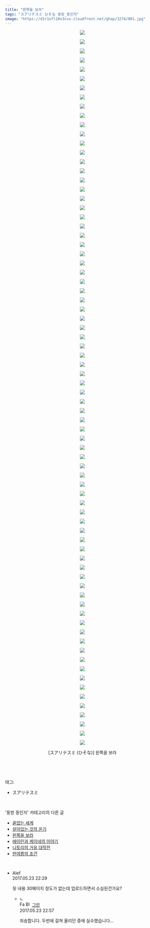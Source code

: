 ```yaml
---
title: "왼쪽을 보라"
tags: "スアリテスミ ひそな 동방_동인지"
image: "https://d1r1ofl10x3cvx.cloudfront.net/ghap/3274/001.jpg"
---
```

<div class="article">
<p style="text-align: center; clear: none; float: none;"><img src="{{ site.imgserver7 }}/ghap/3274/001.jpg"/></p>
<p style="text-align: center; clear: none; float: none;"><img src="{{ site.imgserver7 }}/ghap/3274/002.jpg"/></p>
<p style="text-align: center; clear: none; float: none;"><img src="{{ site.imgserver7 }}/ghap/3274/003.jpg"/></p>
<p style="text-align: center; clear: none; float: none;"><img src="{{ site.imgserver7 }}/ghap/3274/004.jpg"/></p>
<p style="text-align: center; clear: none; float: none;"><img src="{{ site.imgserver7 }}/ghap/3274/005.jpg"/></p>
<p style="text-align: center; clear: none; float: none;"><img src="{{ site.imgserver7 }}/ghap/3274/006.jpg"/></p>
<p style="text-align: center; clear: none; float: none;"><img src="{{ site.imgserver7 }}/ghap/3274/007.jpg"/></p>
<p style="text-align: center; clear: none; float: none;"><img src="{{ site.imgserver7 }}/ghap/3274/008.jpg"/></p>
<p style="text-align: center; clear: none; float: none;"><img src="{{ site.imgserver7 }}/ghap/3274/009.jpg"/></p>
<p style="text-align: center; clear: none; float: none;"><img src="{{ site.imgserver7 }}/ghap/3274/010.jpg"/></p>
<p style="text-align: center; clear: none; float: none;"><img src="{{ site.imgserver7 }}/ghap/3274/011.jpg"/></p>
<p style="text-align: center; clear: none; float: none;"><img src="{{ site.imgserver7 }}/ghap/3274/012.jpg"/></p>
<p style="text-align: center; clear: none; float: none;"><img src="{{ site.imgserver7 }}/ghap/3274/013.jpg"/></p>
<p style="text-align: center; clear: none; float: none;"><img src="{{ site.imgserver7 }}/ghap/3274/014.jpg"/></p>
<p style="text-align: center; clear: none; float: none;"><img src="{{ site.imgserver7 }}/ghap/3274/015.jpg"/></p>
<p style="text-align: center; clear: none; float: none;"><img src="{{ site.imgserver7 }}/ghap/3274/016.jpg"/></p>
<p style="text-align: center; clear: none; float: none;"><img src="{{ site.imgserver7 }}/ghap/3274/017.jpg"/></p>
<p style="text-align: center; clear: none; float: none;"><img src="{{ site.imgserver7 }}/ghap/3274/018.jpg"/></p>
<p style="text-align: center; clear: none; float: none;"><img src="{{ site.imgserver7 }}/ghap/3274/019.jpg"/></p>
<p style="text-align: center; clear: none; float: none;"><img src="{{ site.imgserver7 }}/ghap/3274/020.jpg"/></p>
<p style="text-align: center; clear: none; float: none;"><img src="{{ site.imgserver7 }}/ghap/3274/021.jpg"/></p>
<p style="text-align: center; clear: none; float: none;"><img src="{{ site.imgserver7 }}/ghap/3274/022.jpg"/></p>
<p style="text-align: center; clear: none; float: none;"><img src="{{ site.imgserver7 }}/ghap/3274/023.jpg"/></p>
<p style="text-align: center; clear: none; float: none;"><img src="{{ site.imgserver7 }}/ghap/3274/024.jpg"/></p>
<p style="text-align: center; clear: none; float: none;"><img src="{{ site.imgserver7 }}/ghap/3274/025.jpg"/></p>
<p style="text-align: center; clear: none; float: none;"><img src="{{ site.imgserver7 }}/ghap/3274/026.jpg"/></p>
<p style="text-align: center; clear: none; float: none;"><img src="{{ site.imgserver7 }}/ghap/3274/027.jpg"/></p>
<p style="text-align: center; clear: none; float: none;"><img src="{{ site.imgserver7 }}/ghap/3274/028.jpg"/></p>
<p style="text-align: center; clear: none; float: none;"><img src="{{ site.imgserver7 }}/ghap/3274/029.jpg"/></p>
<p style="text-align: center; clear: none; float: none;"><img src="{{ site.imgserver7 }}/ghap/3274/030.jpg"/></p>
<p style="text-align: center; clear: none; float: none;"><img src="{{ site.imgserver7 }}/ghap/3274/031.jpg"/></p>
<p style="text-align: center; clear: none; float: none;"><img src="{{ site.imgserver7 }}/ghap/3274/032.jpg"/></p>
<p style="text-align: center; clear: none; float: none;"><img src="{{ site.imgserver7 }}/ghap/3274/033.jpg"/></p>
<p style="text-align: center; clear: none; float: none;"><img src="{{ site.imgserver7 }}/ghap/3274/034.jpg"/></p>
<p style="text-align: center; clear: none; float: none;"><img src="{{ site.imgserver7 }}/ghap/3274/035.jpg"/></p>
<p style="text-align: center; clear: none; float: none;"><img src="{{ site.imgserver7 }}/ghap/3274/036.jpg"/></p>
<p style="text-align: center; clear: none; float: none;"><img src="{{ site.imgserver7 }}/ghap/3274/037.jpg"/></p>
<p style="text-align: center; clear: none; float: none;"><img src="{{ site.imgserver7 }}/ghap/3274/038.jpg"/></p>
<p style="text-align: center; clear: none; float: none;"><img src="{{ site.imgserver7 }}/ghap/3274/039.jpg"/></p>
<p style="text-align: center; clear: none; float: none;"><img src="{{ site.imgserver7 }}/ghap/3274/040.jpg"/></p>
<p style="text-align: center; clear: none; float: none;"><img src="{{ site.imgserver7 }}/ghap/3274/041.jpg"/></p>
<p style="text-align: center; clear: none; float: none;"><img src="{{ site.imgserver7 }}/ghap/3274/042.jpg"/></p>
<p style="text-align: center; clear: none; float: none;"><img src="{{ site.imgserver7 }}/ghap/3274/043.jpg"/></p>
<p style="text-align: center; clear: none; float: none;"><img src="{{ site.imgserver7 }}/ghap/3274/044.jpg"/></p>
<p style="text-align: center; clear: none; float: none;"><img src="{{ site.imgserver7 }}/ghap/3274/045.jpg"/></p>
<p style="text-align: center; clear: none; float: none;"><img src="{{ site.imgserver7 }}/ghap/3274/046.jpg"/></p>
<p style="text-align: center; clear: none; float: none;"><img src="{{ site.imgserver7 }}/ghap/3274/047.jpg"/></p>
<p style="text-align: center; clear: none; float: none;"><img src="{{ site.imgserver7 }}/ghap/3274/048.jpg"/></p>
<p style="text-align: center; clear: none; float: none;"><img src="{{ site.imgserver7 }}/ghap/3274/049.jpg"/></p>
<p style="text-align: center; clear: none; float: none;"><img src="{{ site.imgserver7 }}/ghap/3274/050.jpg"/></p>
<p style="text-align: center; clear: none; float: none;"><img src="{{ site.imgserver7 }}/ghap/3274/051.jpg"/></p>
<p style="text-align: center; clear: none; float: none;"><img src="{{ site.imgserver7 }}/ghap/3274/052.jpg"/></p>
<p style="text-align: center; clear: none; float: none;"><img src="{{ site.imgserver7 }}/ghap/3274/053.jpg"/></p>
<p style="text-align: center; clear: none; float: none;"><img src="{{ site.imgserver7 }}/ghap/3274/054.jpg"/></p>
<p style="text-align: center; clear: none; float: none;"><img src="{{ site.imgserver7 }}/ghap/3274/055.jpg"/></p>
<p style="text-align: center; clear: none; float: none;"><img src="{{ site.imgserver7 }}/ghap/3274/056.jpg"/></p>
<p style="text-align: center; clear: none; float: none;"><img src="{{ site.imgserver7 }}/ghap/3274/057.jpg"/></p>
<p style="text-align: center; clear: none; float: none;"><img src="{{ site.imgserver7 }}/ghap/3274/058.jpg"/></p>
<p style="text-align: center; clear: none; float: none;"><img src="{{ site.imgserver7 }}/ghap/3274/059.jpg"/></p>
<p style="text-align: center; clear: none; float: none;"><img src="{{ site.imgserver7 }}/ghap/3274/060.jpg"/></p>
<p style="text-align: center; clear: none; float: none;"><img src="{{ site.imgserver7 }}/ghap/3274/061.jpg"/></p>
<p style="text-align: center; clear: none; float: none;"><img src="{{ site.imgserver7 }}/ghap/3274/062.jpg"/></p>
<p style="text-align: center; clear: none; float: none;"><img src="{{ site.imgserver7 }}/ghap/3274/063.jpg"/></p>
<p style="text-align: center; clear: none; float: none;"><img src="{{ site.imgserver7 }}/ghap/3274/064.jpg"/></p>
<p style="text-align: center; clear: none; float: none;"><img src="{{ site.imgserver7 }}/ghap/3274/065.jpg"/></p>
<p style="text-align: center; clear: none; float: none;"><img src="{{ site.imgserver7 }}/ghap/3274/066.jpg"/></p>
<p style="text-align: center; clear: none; float: none;"><img src="{{ site.imgserver7 }}/ghap/3274/067.jpg"/></p>
<p style="text-align: center; clear: none; float: none;"><img src="{{ site.imgserver7 }}/ghap/3274/068.jpg"/></p>
<p style="text-align: center; clear: none; float: none;"><img src="{{ site.imgserver7 }}/ghap/3274/069.jpg"/></p>
<p style="text-align: center; clear: none; float: none;"><img src="{{ site.imgserver7 }}/ghap/3274/070.jpg"/></p>
<p style="text-align: center; clear: none; float: none;"><img src="{{ site.imgserver7 }}/ghap/3274/071.jpg"/></p>
<p style="text-align: center; clear: none; float: none;"><img src="{{ site.imgserver7 }}/ghap/3274/072.jpg"/></p>
<p style="text-align: center; clear: none; float: none;"><img src="{{ site.imgserver7 }}/ghap/3274/073.jpg"/></p>
<p style="text-align: center; clear: none; float: none;"><img src="{{ site.imgserver7 }}/ghap/3274/074.jpg"/></p>
<p style="text-align: center; clear: none; float: none;"><img src="{{ site.imgserver7 }}/ghap/3274/075.jpg"/></p>
<p style="text-align: center; clear: none; float: none;"><img src="{{ site.imgserver7 }}/ghap/3274/076.jpg"/></p>
<p style="text-align: center; clear: none; float: none;"><img src="{{ site.imgserver7 }}/ghap/3274/077.jpg"/></p>
<p style="text-align: center; clear: none; float: none;"><img src="{{ site.imgserver7 }}/ghap/3274/078.jpg"/></p>
<p style="text-align: center; clear: none; float: none;">[スアリテスミ (ひそな)] 왼쪽을 보라</p>
<p><br/></p>
</div><br/>
<div class="tagTrail">
<p>태그: </p>
<ul>
<li>スアリテスミ</li>
</ul>
</div><br/>
<div class="another">
<p>'동방 동인지' 카테고리의 다른 글</p>
<ul>
<li><a href="/ghap_3277">끝없는 세계</a></li>
<li><a href="/ghap_3276">살아있는 것의 온기</a></li>
<li><a href="/ghap_3274">왼쪽을 보라</a></li>
<li><a href="/ghap_3268">에이린과 케이네의 이야기</a></li>
<li><a href="/ghap_3267">니토리의 거유 대작전</a></li>
<li><a href="/ghap_3263">한여름의 조건</a></li>
</ul>
</div><br/>
<div class="cb_module cb_fluid">
<div class="cb_wrt cb_profile">
<div class="comment">
<ul>
<li class="cb_thumb_off" id="comment14996412">
<div class="cb_comment_area">
<div class="cb_info_area">
<div class="cb_section">
<span class="cb_nick_name">Alef</span>
</div>
<div class="cb_section">
<span class="cb_date">2017.05.23 22:29 </span>
</div>
</div>
<div class="cb_dsc_comment">
<p class="cb_dsc">
											뒷 내용 30페이지 정도가 없는데 업로드하면서 소실된건가요?
										</p>
</div>
<ul>
<li class="cb_thumb_off" id="comment14996432">
<span class="cb_bu_subnode">ㄴ</span>
<div class="cb_comment_area">
<div class="cb_info_area">
<div class="cb_section">
<span class="cb_nick_name"><img alt="Favicon of https://ghaptouhou.tistory.com" height="16" onerror="this.onerror=null;this.parentNode.removeChild(this)" src="https://ghaptouhou.tistory.com/favicon.ico" width="16"/> <img alt="BlogIcon" height="16" onerror="this.parentNode.removeChild(this)" src="https://ghaptouhou.tistory.com/index.gif" width="16"/> <a href="https://ghaptouhou.tistory.com" onclick="return openLinkInNewWindow(this)"> 그압</a><span class="tistoryProfileLayerTrigger" onclick='TistoryProfile.show(event, this, {"title":"\uc800\uae30 \uc774\uac70 \ub098\uc911\uc5d0 \uc218\uc815 \uac00\ub2a5\ud558\ub098\uc694","url":"https:\/\/ghap.tistory.com","nickname":"\uadf8\uc555","items":[]}); return false;'></span></span>
</div>
<div class="cb_section">
<span class="cb_date">2017.05.23 22:57 </span>
</div>
</div>
<div class="cb_dsc_comment">
<p class="cb_dsc">
																죄송합니다. 두번에 걸쳐 올리던 중에 실수했습니다...
															</p>
</div>
</div>
</li>
</ul>
</div></li>
</ul>
</div>
</div><!-- commentList close -->
</div><br/>

